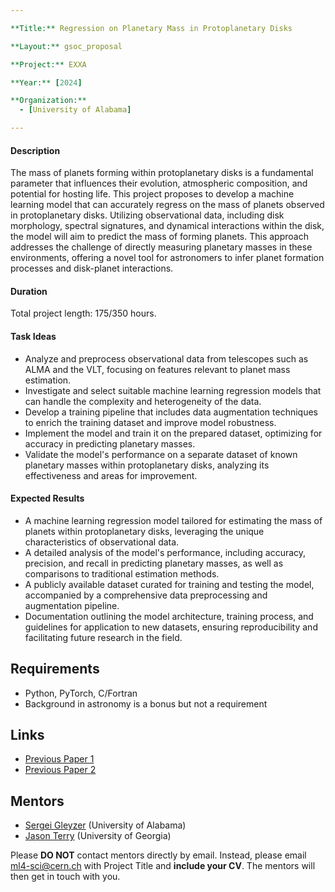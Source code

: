 ```yaml
---

**Title:** Regression on Planetary Mass in Protoplanetary Disks

**Layout:** gsoc_proposal

**Project:** EXXA

**Year:** [2024]

**Organization:**
  - [University of Alabama]

---
```


#### Description

The mass of planets forming within protoplanetary disks is a fundamental parameter that influences their evolution, atmospheric composition, and potential for hosting life. This project proposes to develop a machine learning model that can accurately regress on the mass of planets observed in protoplanetary disks. Utilizing observational data, including disk morphology, spectral signatures, and dynamical interactions within the disk, the model will aim to predict the mass of forming planets. This approach addresses the challenge of directly measuring planetary masses in these environments, offering a novel tool for astronomers to infer planet formation processes and disk-planet interactions.

#### Duration

Total project length: 175/350 hours.

#### Task Ideas

  - Analyze and preprocess observational data from telescopes such as ALMA and the VLT, focusing on features relevant to planet mass estimation.
  - Investigate and select suitable machine learning regression models that can handle the complexity and heterogeneity of the data.
  - Develop a training pipeline that includes data augmentation techniques to enrich the training dataset and improve model robustness.
  - Implement the model and train it on the prepared dataset, optimizing for accuracy in predicting planetary masses.
  - Validate the model's performance on a separate dataset of known planetary masses within protoplanetary disks, analyzing its effectiveness and areas for improvement.

#### Expected Results

  - A machine learning regression model tailored for estimating the mass of planets within protoplanetary disks, leveraging the unique characteristics of observational data.
  - A detailed analysis of the model's performance, including accuracy, precision, and recall in predicting planetary masses, as well as comparisons to traditional estimation methods.
  - A publicly available dataset curated for training and testing the model, accompanied by a comprehensive data preprocessing and augmentation pipeline.
  - Documentation outlining the model architecture, training process, and guidelines for application to new datasets, ensuring reproducibility and facilitating future research in the field.


## Requirements

* Python, PyTorch, C/Fortran
* Background in astronomy is a bonus but not a requirement

<!-- ## Test
Use [this link](https://docs.google.com/document/d/10jZ7aubVkfkcpURQQnvrvbC7o3XgglsJwjS0UA7SRBE/edit?usp=sharing) for instructions on completing the test. -->

## Links

* [Previous Paper 1](https://iopscience.iop.org/article/10.3847/1538-4357/aca477)
* [Previous Paper 2](https://iopscience.iop.org/article/10.3847/1538-4357/acc737)

## Mentors

* [Sergei Gleyzer](mailto:ml4-sci@cern.ch) (University of Alabama)
* [Jason Terry](mailto:jpterry@uga.edu) (University of Georgia)

Please **DO NOT** contact mentors directly by email. Instead, please email [ml4-sci@cern.ch](mailto:ml4-sci@cern.ch) with Project Title and **include your CV**. The mentors will then get in touch with you.
